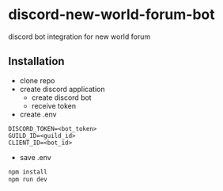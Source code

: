 # discord-new-world-forum-bot
discord bot integration for new world forum

## Installation
* clone repo
* create discord application
    * create discord bot
    * receive token
* create .env
```dotenv
DISCORD_TOKEN=<bot_token>
GUILD_ID=<guild_id>
CLIENT_ID=<bot_id>
```
* save .env
```bash
npm install
npm run dev
```